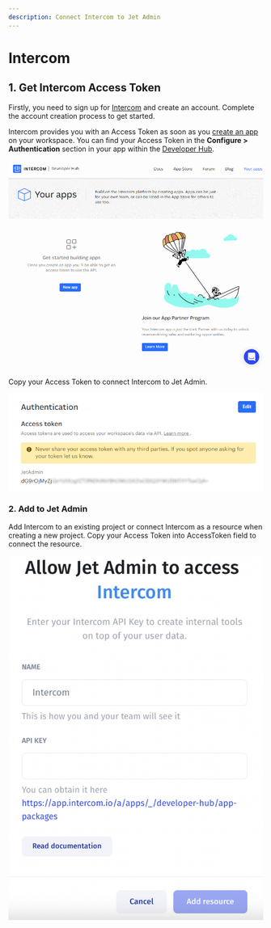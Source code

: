 ```yaml
---
description: Connect Intercom to Jet Admin
---
```


# Intercom

## 1. Get Intercom Access Token

Firstly, you need to sign up for [Intercom](https://www.intercom.com) and create an account. Complete the account creation process to get started.

Intercom provides you with an Access Token as soon as you [create an app](https://app.intercom.com/a/developer-signup) on your workspace. You can find your Access Token in the **Configure > Authentication** section in your app within the [Developer Hub](https://app.intercom.io/a/apps/\_/developer-hub/app-packages).

![](<../../.gitbook/assets/GIF (130).gif>)

Copy your Access Token to connect Intercom to Jet Admin.

![](<../../.gitbook/assets/image (584).png>)

### 2. Add to Jet Admin

Add Intercom to an existing project or connect Intercom as a resource when creating a new project. Copy your Access Token into AccessToken field to connect the resource.&#x20;

![](<../../.gitbook/assets/image (833).png>)
